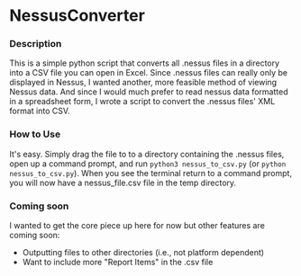 # NessusConverter


### Description
This is a simple python script that converts all .nessus files in a directory into a CSV file you can open in Excel. Since .nessus files can really only be displayed in Nessus, I wanted another, more feasible method of viewing Nessus data. And since I would much prefer to read nessus data formatted in a spreadsheet form, I wrote a script to convert the .nessus files' XML format into CSV.

### How to Use
It's easy. Simply drag the file to to a directory containing the .nessus files, open up a command prompt, and run `python3 nessus_to_csv.py` (or `python nessus_to_csv.py`). When you see the terminal return to a command prompt, you will now have a nessus_file.csv file in the temp directory.

### Coming soon
I wanted to get the core piece up here for now but other features are coming soon:
* Outputting files to other directories (i.e., not platform dependent)
* Want to include more "Report Items" in the .csv file
